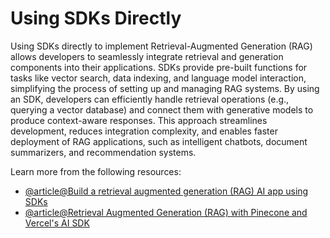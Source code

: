 # Using SDKs Directly

Using SDKs directly to implement Retrieval-Augmented Generation (RAG) allows developers to seamlessly integrate retrieval and generation components into their applications. SDKs provide pre-built functions for tasks like vector search, data indexing, and language model interaction, simplifying the process of setting up and managing RAG systems. By using an SDK, developers can efficiently handle retrieval operations (e.g., querying a vector database) and connect them with generative models to produce context-aware responses. This approach streamlines development, reduces integration complexity, and enables faster deployment of RAG applications, such as intelligent chatbots, document summarizers, and recommendation systems.

Learn more from the following resources:

- [@article@Build a retrieval augmented generation (RAG) AI app using SDKs](https://liblab.com/docs/tutorials/rag-with-sdk/)
- [@article@Retrieval Augmented Generation (RAG) with Pinecone and Vercel's AI SDK](https://www.pinecone.io/learn/context-aware-chatbot-with-vercel-ai-sdk/)
